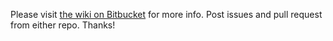 Please visit [the wiki on Bitbucket](https://bitbucket.org/bwanamarko/turtlesift/wiki) for more info.
Post issues and pull request from either repo.
Thanks!
